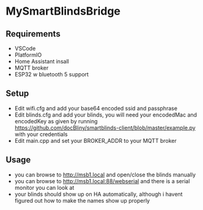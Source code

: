 # MySmartBlindsBridge

## Requirements
- VSCode
- PlatformIO
- Home Assistant insall
- MQTT broker
- ESP32 w bluetooth 5 support 

## Setup
- Edit wifi.cfg and add your base64 encoded ssid and passphrase
- Edit blinds.cfg and add your blinds, you will need your encodedMac and encodedKey as given by running https://github.com/docBliny/smartblinds-client/blob/master/example.py with your credentials
- Edit main.cpp and set your BROKER_ADDR to your MQTT broker

## Usage
- you can browse to http://msb1.local and open/close the blinds manually
- you can browse to http://msb1.local:88/webserial and there is a serial monitor you can look at
- your blinds should show up on HA automatically, although i havent figured out how to make the names show up properly
